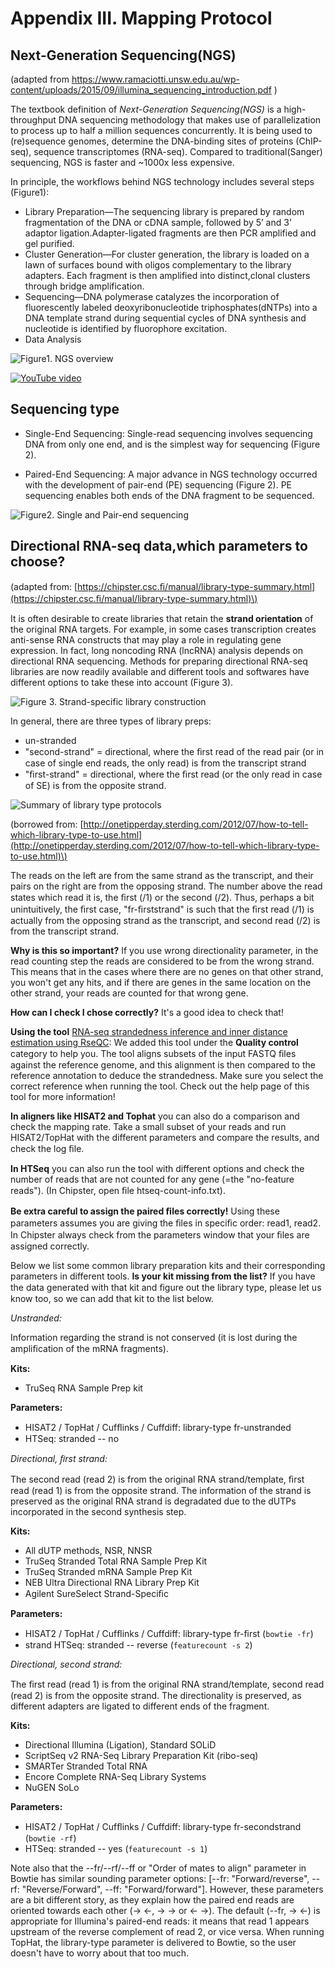 # Appendix III. Mapping Protocol
## Next-Generation Sequencing(NGS)
\(adapted from https://www.ramaciotti.unsw.edu.au/wp-content/uploads/2015/09/illumina_sequencing_introduction.pdf \)

The textbook definition of _Next-Generation Sequencing(NGS)_ is a high-throughput DNA sequencing methodology that makes use of parallelization to process up to half a million sequences concurrently. It is being used to (re)sequence genomes, determine the DNA-binding sites of proteins (ChIP-seq), sequence transcriptomes (RNA-seq). Compared to traditional(Sanger) sequencing, NGS is faster and ~1000x less expensive. 

In principle, the workflows behind NGS technology includes several steps (Figure1):
* Library Preparation—The sequencing library is prepared by random fragmentation of the DNA or cDNA sample, followed by 5’ and 3’ adaptor ligation.Adapter-ligated fragments are then PCR amplified and gel purified. 
* Cluster Generation—For cluster generation, the library is loaded on a lawn of surfaces bound with oligos complementary to the library adapters. Each fragment is then amplified into distinct,clonal clusters through bridge amplification. 
* Sequencing—DNA polymerase catalyzes the incorporation of fluorescently labeled deoxyribonucleotide triphosphates(dNTPs) into a DNA template strand during sequential cycles of DNA synthesis and nucleotide is identified by fluorophore excitation. 
* Data Analysis

![Figure1. NGS overview](../.gitbook/assets/mapping_protocol_fig1.png)

[![YouTube video](http://img.youtube.com/vi/fCd6B5HRaZ8/0.jpg)](http://www.youtube.com/watch?v=fCd6B5HRaZ8)

## Sequencing type
* Single-End Sequencing:
Single-read sequencing involves sequencing DNA from only one end, and is the simplest way for sequencing (Figure 2). 

* Paired-End Sequencing:
A major advance in NGS technology occurred with the development of pair-end (PE) sequencing (Figure 2). PE sequencing enables both ends of the DNA fragment to be sequenced. 

![Figure2. Single and Pair-end sequencing](../.gitbook/assets/mapping_protocol_fig2.png)

## Directional RNA-seq data,which parameters to choose?
\(adapted from: [https://chipster.csc.ﬁ/manual/library-type-summary.html](https://chipster.csc.ﬁ/manual/library-type-summary.html)\)

It is often desirable to create libraries that retain the **strand orientation** of the original RNA targets. For example, in some cases transcription creates anti-sense RNA constructs that may play a role in regulating gene expression. In fact, long noncoding RNA (lncRNA) analysis depends on directional RNA sequencing. Methods for preparing directional RNA-seq libraries are now readily available and different tools and softwares have different options to take these into account (Figure 3).

![Figure 3. Strand-specific library construction](../.gitbook/assets/mapping_protocol_fig3.png)

In general, there are three types of library preps:

* un-stranded 
* "second-strand" = directional, where the ﬁrst read of the read pair \(or in case of single end reads, the only read\) is from the transcript strand 
* "ﬁrst-strand" = directional, where the ﬁrst read \(or the only read in case of SE\) is from the opposite strand.

![Summary of library type protocols](../.gitbook/assets/summary_of_library_type_protocols.png)

\(borrowed from: [http://onetipperday.sterding.com/2012/07/how-to-tell-which-library-type-to-use.html](http://onetipperday.sterding.com/2012/07/how-to-tell-which-library-type-to-use.html)\)

The reads on the left are from the same strand as the transcript, and their pairs on the right are from the opposing strand. The number above the read states which read it is, the ﬁrst \(/1\) or the second \(/2\). Thus, perhaps a bit unintuitively, the ﬁrst case, "fr-ﬁrststrand" is such that the ﬁrst read \(/1\) is actually from the opposing strand as the transcript, and second read \(/2\) is from the transcript strand.

**Why is this so important?** If you use wrong directionality parameter, in the read counting step the reads are considered to be from the wrong strand. This means that in the cases where there are no genes on that other strand, you won't get any hits, and if there are genes in the same location on the other strand, your reads are counted for that wrong gene.

**How can I check I chose correctly?** It's a good idea to check that!

**Using the tool** [RNA-seq strandedness inference and inner distance estimation using RseQC](https://chipster.csc.fi/manual/rseqc_infer_rnaseq_experiment.html): We added this tool under the **Quality control** category to help you. The tool aligns subsets of the input FASTQ ﬁles against the reference genome, and this alignment is then compared to the reference annotation to deduce the strandedness. Make sure you select the correct reference when running the tool. Check out the help page of this tool for more information!

**In aligners like HISAT2 and Tophat** you can also do a comparison and check the mapping rate. Take a small subset of your reads and run HISAT2/TopHat with the different parameters and compare the results, and check the log ﬁle.

**In HTSeq** you can also run the tool with different options and check the number of reads that are not counted for any gene \(=the "no-feature reads"\). \(In Chipster, open ﬁle htseq-count-info.txt\).

**Be extra careful to assign the paired ﬁles correctly!** Using these parameters assumes you are giving the ﬁles in speciﬁc order: read1, read2. In Chipster always check from the parameters window that your ﬁles are assigned correctly.

Below we list some common library preparation kits and their corresponding parameters in different tools. **Is your kit missing from the list?** If you have the data generated with that kit and ﬁgure out the library type, please let us know too, so we can add that kit to the list below.

_Unstranded:_

Information regarding the strand is not conserved \(it is lost during the ampliﬁcation of the mRNA fragments\).

**Kits:**

* TruSeq RNA Sample Prep kit

**Parameters:**

* HISAT2 / TopHat / Cufﬂinks / Cuffdiff: library-type fr-unstranded 
* HTSeq: stranded -- no

_Directional, ﬁrst strand:_

The second read \(read 2\) is from the original RNA strand/template, ﬁrst read \(read 1\) is from the opposite strand. The information of the strand is preserved as the original RNA strand is degradated due to the dUTPs incorporated in the second synthesis step.

**Kits:**

* All dUTP methods, NSR, NNSR 
* TruSeq Stranded Total RNA Sample Prep Kit 
* TruSeq Stranded mRNA Sample Prep Kit 
* NEB Ultra Directional RNA Library Prep Kit 
* Agilent SureSelect Strand-Speciﬁc

**Parameters:**

* HISAT2 / TopHat / Cufﬂinks / Cuffdiff: library-type fr-ﬁrst \(`bowtie -fr`\)
* strand HTSeq: stranded -- reverse \(`featurecount -s 2`\)

_Directional, second strand:_

The ﬁrst read \(read 1\) is from the original RNA strand/template, second read \(read 2\) is from the opposite strand. The directionality is preserved, as different adapters are ligated to different ends of the fragment.

**Kits:**

* Directional Illumina \(Ligation\), Standard SOLiD 
* ScriptSeq v2 RNA-Seq Library Preparation Kit \(ribo-seq\)
* SMARTer Stranded Total RNA 
* Encore Complete RNA-Seq Library Systems 
* NuGEN SoLo

**Parameters:**

* HISAT2 / TopHat / Cufﬂinks / Cuffdiff: library-type fr-secondstrand \(`bowtie -rf`\)
* HTSeq: stranded -- yes \(`featurecount -s 1`\)

Note also that the --fr/--rf/--ff or "Order of mates to align" parameter in Bowtie has similar sounding parameter options: \[--fr: "Forward/reverse", --rf: "Reverse/Forward", --ff: "Forward/forward"\]. However, these parameters are a bit different story, as they explain how the paired end reads are oriented towards each other \(-&gt; &lt;-, -&gt; -&gt; or &lt;- -&gt;\). The default \(--fr, -&gt; &lt;-\) is appropriate for Illumina's paired-end reads: it means that read 1 appears upstream of the reverse complement of read 2, or vice versa. When running TopHat, the library-type parameter is delivered to Bowtie, so the user doesn't have to worry about that too much.

